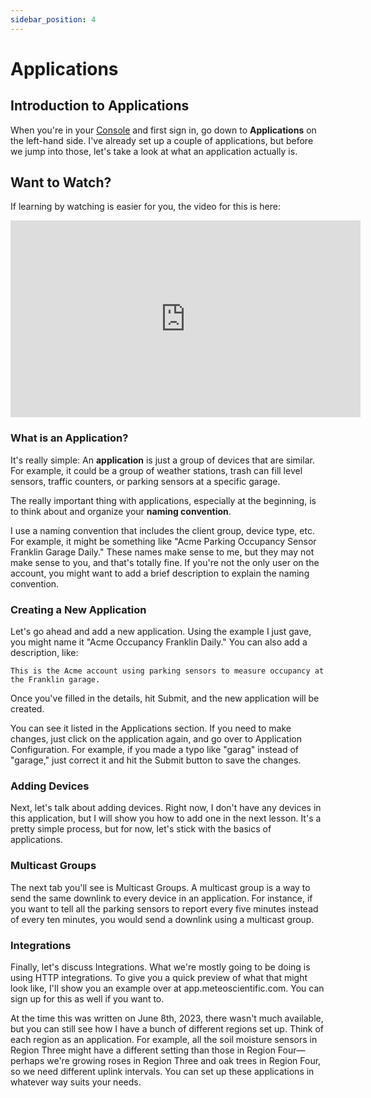 ```yaml
---
sidebar_position: 4
---
```

# Applications 

## Introduction to Applications

When you're in your [Console](https://console.meteoscientific.com/front/login) and first sign in, go down to **Applications** on the left-hand side. I've already set up a couple of applications, but before we jump into those, let's take a look at what an application actually is.

## Want to Watch?

If learning by watching is easier for you, the video for this is here:
<iframe width="560" height="315" src="https://www.youtube.com/embed/if3FsIUoInk?si=hyjZ2ct_pzykOtks" title="YouTube video player" frameborder="0" allow="accelerometer; autoplay; clipboard-write; encrypted-media; gyroscope; picture-in-picture; web-share" referrerpolicy="strict-origin-when-cross-origin" allowfullscreen></iframe>

### What is an Application?

It's really simple:  An **application** is just a group of devices that are similar. For example, it could be a group of weather stations, trash can fill level sensors, traffic counters, or parking sensors at a specific garage.

The really important thing with applications, especially at the beginning, is to think about and organize your **naming convention**. 

I use a naming convention that includes the client group, device type, etc. For example, it might be something like "Acme Parking Occupancy Sensor Franklin Garage Daily." These names make sense to me, but they may not make sense to you, and that's totally fine. If you're not the only user on the account, you might want to add a brief description to explain the naming convention.

### Creating a New Application

Let's go ahead and add a new application. Using the example I just gave, you might name it "Acme Occupancy Franklin Daily." You can also add a description, like:

```This is the Acme account using parking sensors to measure occupancy at the Franklin garage.```

Once you've filled in the details, hit Submit, and the new application will be created. 

You can see it listed in the Applications section. If you need to make changes, just click on the application again, and go over to Application Configuration. For example, if you made a typo like "garag" instead of "garage," just correct it and hit the Submit button to save the changes.

### Adding Devices
Next, let's talk about adding devices. Right now, I don't have any devices in this application, but I will show you how to add one in the next lesson. It's a pretty simple process, but for now, let's stick with the basics of applications.

### Multicast Groups
The next tab you'll see is Multicast Groups. A multicast group is a way to send the same downlink to every device in an application. For instance, if you want to tell all the parking sensors to report every five minutes instead of every ten minutes, you would send a downlink using a multicast group.

### Integrations
Finally, let's discuss Integrations. What we're mostly going to be doing is using HTTP integrations. To give you a quick preview of what that might look like, I'll show you an example over at app.meteoscientific.com. You can sign up for this as well if you want to.

At the time this was written on June 8th, 2023, there wasn't much available, but you can still see how I have a bunch of different regions set up. Think of each region as an application. For example, all the soil moisture sensors in Region Three might have a different setting than those in Region Four—perhaps we're growing roses in Region Three and oak trees in Region Four, so we need different uplink intervals. You can set up these applications in whatever way suits your needs.
